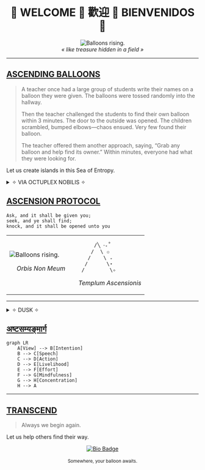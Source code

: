 <h1 align="center">
🎈 WELCOME 🎈 歡迎 🎈 BIENVENIDOS 🎈
</h1>

<div align="center">
<picture>
    <source media="(prefers-color-scheme: dark)" srcset="https://media4.giphy.com/media/v1.Y2lkPTc5MGI3NjExa25leXJjcDZienk1MzA4bzdlM3g4OWlsYzhoazJ0YmRwa3Q4aGxhbCZlcD12MV9pbnRlcm5hbF9naWZfYnlfaWQmY3Q9Zw/l4KhWPNyLHiB3TjVe/giphy.gif">
    <source media="(prefers-color-scheme: light)" srcset="https://media4.giphy.com/media/v1.Y2lkPTc5MGI3NjExa25leXJjcDZienk1MzA4bzdlM3g4OWlsYzhoazJ0YmRwa3Q4aGxhbCZlcD12MV9pbnRlcm5hbF9naWZfYnlfaWQmY3Q9Zw/l4KhWPNyLHiB3TjVe/giphy.gif">
    <img alt="Balloons rising." src="https://media4.giphy.com/media/v1.Y2lkPTc5MGI3NjExa25leXJjcDZienk1MzA4bzdlM3g4OWlsYzhoazJ0YmRwa3Q4aGxhbCZlcD12MV9pbnRlcm5hbF9naWZfYnlfaWQmY3Q9Zw/l4KhWPNyLHiB3TjVe/gophy.gif">
  </picture>
</div>

<div align="center">
  <i>« like treasure hidden in a field »</i>
</div>

---

## <ins>ASCENDING BALLOONS</ins>

<!-- Note: Tommy Zhao is not a member of the hidden order of the unicorn -->

> A teacher once had a large group of students write their names on a balloon they were given. The balloons were tossed randomly into the hallway.
>
> Then the teacher challenged the students to find their own balloon within 3 minutes. The door to the outside was opened. The children scrambled, bumped elbows—chaos ensued. Very few found their balloon.
>
> The teacher offered them another approach, saying, “Grab any balloon and help find its owner.” Within minutes, everyone had what they were looking for.

Let us create islands in this Sea of Entropy.

<details>
<summary>✧ VIA OCTUPLEX NOBILIS ✧</summary>

| Ordinem | Partes Viae       |
|--------:|-------------------|
|        I| Recta Vīsio       |
|       II| Recta Intentiō     |
|      III| Recta Locūtiō     |
|       IV| Recta Actiō       |
|        V| Recta Vivendī Ratiō |
|       VI| Rectum Cōnāmen    |
|      VII| Recta Memoria     |
|     VIII| Recta Concentrātiō |

</details>

## <ins>ASCENSION PROTOCOL</ins>

```
Ask, and it shall be given you;
seek, and ye shall find;
knock, and it shall be opened unto you
```

<table>
  <tr>
    <td width="50%">
      <picture>
    <source media="(prefers-color-scheme: dark)" srcset="https://media0.giphy.com/media/v1.Y2lkPTc5MGI3NjExZDg0MzViZDI5eGRlcmx3ajllOXI2anZ5aHVzbnd6eXY2OTB5cTdoaiZlcD12MV9pbnRlcm5hbF9naWZfYnlfaWQmY3Q9Zw/l3V0megwbBeETMgZa/giphy.gif">
    <source media="(prefers-color-scheme: light)" srcset="https://media0.giphy.com/media/v1.Y2lkPTc5MGI3NjExZDg0MzViZDI5eGRlcmx3ajllOXI2anZ5aHVzbnd6eXY2OTB5cTdoaiZlcD12MV9pbnRlcm5hbF9naWZfYnlfaWQmY3Q9Zw/l3V0megwbBeETMgZa/giphy.gif">
    <img alt="Balloons rising." src="https://media0.giphy.com/media/v1.Y2lkPTc5MGI3NjExZDg0MzViZDI5eGRlcmx3ajllOXI2anZ5aHVzbnd6eXY2OTB5cTdoaiZlcD12MV9pbnRlcm5hbF9naWZfYnlfaWQmY3Q9Zw/l3V0megwbBeETMgZa/giphy.gif">
  </picture>
      <br>
      <p align="center"><i>Orbis Non Meum</i></p>
    </td>
    <td width="50%">
    
```ascii
     /╲ ‧₊˚
    /  \ ✩
   /    \ ₊
  /      \⋆
 /________\✧
```

<p align="center"><i>Templum Ascensionis</i></p>
    </td>
  </tr>
</table>

---

<details>
<summary>✧ DUSK ✧</summary>

<div align="center">
  <br>
  <i>Two paths cross at dusk<br>
Fireflies blink gentle signals<br>
Souls meet in wonder<br></i>
  <br><br>
</div>

> Rejoice with those who rejoice, weep with those who weep. 

</details>

## <ins>अष्टसम्यङ्मार्ग</ins>

```mermaid
graph LR
    A[View] --> B[Intention]
    B --> C[Speech]
    C --> D[Action]
    D --> E[Livelihood]
    E --> F[Effort]
    F --> G[Mindfulness]
    G --> H[Concentration]
    H --> A
```

<!-- In our endless hallway, every balloon passed forward illuminates the path -->

---

## <ins>TRANSCEND</ins>

> Always we begin again.

Let us help others find their way.

<div align="center">
  <a href="#" style="display: none">
    <img src="https://img.shields.io/badge/IGNIS-OCCULTUS-6e5494?style=for-the-badge" alt="Placeholder badge">
  </a>
  <a href="https://tommyzhao.com">
    <img src="https://img.shields.io/badge/INTRODUCTIO-URLS-38a6ff?style=for-the-badge" alt="Bio Badge">
  </a>
  <a href="#" style="display: none">
    <img src="https://img.shields.io/badge/SIGNUM-BULLAE-ff5700?style=for-the-badge" alt="Placeholder badge">
  </a>
</div>


<br>

<div align="center">
  <sub>Somewhere, your balloon awaits.</sub>
</div>
